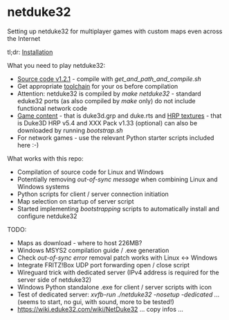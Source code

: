 # netduke32
Setting up netduke32 for multiplayer games with custom maps even across the Internet

tl;dr: [Installation](INSTALLATION.md)

What you need to play netduke32:

* [Source code v1.2.1](https://voidpoint.io/StrikerTheHedgefox/eduke32-csrefactor/-/releases) - compile with *get_and_path_and_compile.sh*
* Get appropriate [toolchain](https://wiki.eduke32.com/wiki/Main_Page) for your os before compilation
* Attention: netduke32 is compiled by *make netduke32* - standard eduke32 ports (as also compiled by *make* only) do not include functional network code
* [Game content](https://archive.org/details/Duke3dAtomicEdition) - that is duke3d.grp and duke.rts and [HRP textures](https://hrp.duke4.net/download.php) - that is Duke3D HRP v5.4 and XXX Pack v1.33 (optional) can also be downloaded by running *bootstrap.sh*
* For network games - use the relevant Python starter scripts included here :-)

What works with this repo: 

* Compilation of source code for Linux and Windows
* Potentially removing *out-of-sync message* when combining Linux and Windows systems
* Python scripts for client / server connection initiation
* Map selection on startup of server script
* Started implementing *bootstrapping* scripts to automatically install and configure netduke32
  
TODO: 

* Maps as download - where to host 226MB?
* Windows MSYS2 compilation guide / .exe generation
* Check *out-of-sync error* removal patch works with Linux <-> Windows
* Integrate FRITZ!Box UDP port forwarding open / close script
* Wireguard trick with dedicated server (IPv4 address is required for the server side of netduke32)
* Windows Python standalone .exe for client / server scripts with icon
* Test of dedicated server: *xvfb-run ./netduke32 -nosetup -dedicated ...* (seems to start, no gui, with sound, more to be tested!)
* https://wiki.eduke32.com/wiki/NetDuke32 ... copy infos ...
